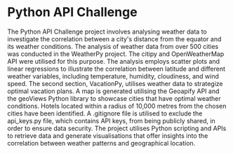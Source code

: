 # Python API Challenge
The Python API Challenge project involves analysing weather data to investigate the correlation between a city's distance from the equator and its weather conditions. The analysis of weather data from over 500 cities was conducted in the WeatherPy project. The citipy and OpenWeatherMap API were utilised for this purpose. The analysis employs scatter plots and linear regressions to illustrate the correlation between latitude and different weather variables, including temperature, humidity, cloudiness, and wind speed. The second section, VacationPy, utilises weather data to strategize optimal vacation plans. A map is generated utilising the Geoapify API and the geoViews Python library to showcase cities that have optimal weather conditions. Hotels located within a radius of 10,000 metres from the chosen cities have been identified. A .gitignore file is utilised to exclude the api_keys.py file, which contains API keys, from being publicly shared, in order to ensure data security. The project utilises Python scripting and APIs to retrieve data and generate visualisations that offer insights into the correlation between weather patterns and geographical location.
